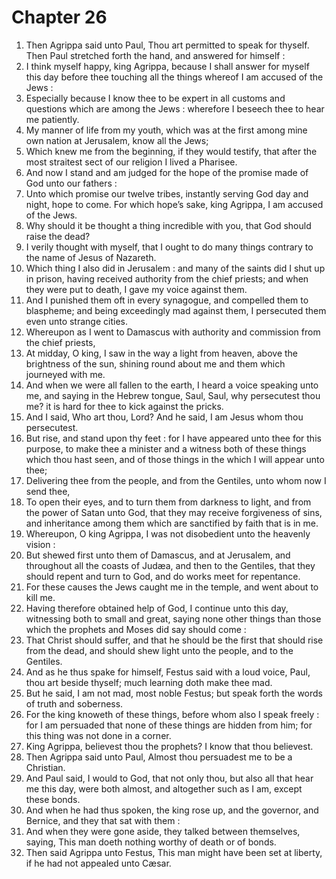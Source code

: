 # Chapter 26

1. Then Agrippa said unto Paul, Thou art permitted to speak for thyself. Then Paul stretched forth the hand, and answered for himself :
2. I think myself happy, king Agrippa, because I shall answer for myself this day before thee touching all the things whereof I am accused of the Jews :
3. Especially because I know thee to be expert in all customs and questions which are among the Jews : wherefore I beseech thee to hear me patiently.
4. My manner of life from my youth, which was at the first among mine own nation at Jerusalem, know all the Jews;
5. Which knew me from the beginning, if they would testify, that after the most straitest sect of our religion I lived a Pharisee.
6. And now I stand and am judged for the hope of the promise made of God unto our fathers :
7. Unto which promise our twelve tribes, instantly serving God day and night, hope to come. For which hope’s sake, king Agrippa, I am accused of the Jews.
8. Why should it be thought a thing incredible with you, that God should raise the dead?
9. I verily thought with myself, that I ought to do many things contrary to the name of Jesus of Nazareth.
10. Which thing I also did in Jerusalem : and many of the saints did I shut up in prison, having received authority from the chief priests; and when they were put to death, I gave my voice against them.
11. And I punished them oft in every synagogue, and compelled them to blaspheme; and being exceedingly mad against them, I persecuted them even unto strange cities.
12. Whereupon as I went to Damascus with authority and commission from the chief priests,
13. At midday, O king, I saw in the way a light from heaven, above the brightness of the sun, shining round about me and them which journeyed with me.
14. And when we were all fallen to the earth, I heard a voice speaking unto me, and saying in the Hebrew tongue, Saul, Saul, why persecutest thou me? it is hard for thee to kick against the pricks.
15. And I said, Who art thou, Lord? And he said, I am Jesus whom thou persecutest.
16. But rise, and stand upon thy feet : for I have appeared unto thee for this purpose, to make thee a minister and a witness both of these things which thou hast seen, and of those things in the which I will appear unto thee;
17. Delivering thee from the people, and from the Gentiles, unto whom now I send thee,
18. To open their eyes, and to turn them from darkness to light, and from the power of Satan unto God, that they may receive forgiveness of sins, and inheritance among them which are sanctified by faith that is in me.
19. Whereupon, O king Agrippa, I was not disobedient unto the heavenly vision :
20. But shewed first unto them of Damascus, and at Jerusalem, and throughout all the coasts of Judæa, and then to the Gentiles, that they should repent and turn to God, and do works meet for repentance.
21. For these causes the Jews caught me in the temple, and went about to kill me.
22. Having therefore obtained help of God, I continue unto this day, witnessing both to small and great, saying none other things than those which the prophets and Moses did say should come :
23. That Christ should suffer, and that he should be the first that should rise from the dead, and should shew light unto the people, and to the Gentiles.
24. And as he thus spake for himself, Festus said with a loud voice, Paul, thou art beside thyself; much learning doth make thee mad.
25. But he said, I am not mad, most noble Festus; but speak forth the words of truth and soberness.
26. For the king knoweth of these things, before whom also I speak freely : for I am persuaded that none of these things are hidden from him; for this thing was not done in a corner.
27. King Agrippa, believest thou the prophets? I know that thou believest.
28. Then Agrippa said unto Paul, Almost thou persuadest me to be a Christian.
29. And Paul said, I would to God, that not only thou, but also all that hear me this day, were both almost, and altogether such as I am, except these bonds.
30. And when he had thus spoken, the king rose up, and the governor, and Bernice, and they that sat with them :
31. And when they were gone aside, they talked between themselves, saying, This man doeth nothing worthy of death or of bonds.
32. Then said Agrippa unto Festus, This man might have been set at liberty, if he had not appealed unto Cæsar.

